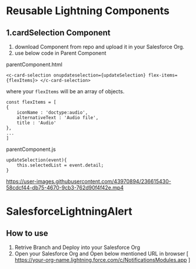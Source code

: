 # Reusable Lightning Components
  
## 1.cardSelection Component
1. download Component from repo and upload it in your Salesforce Org.
2. use below code in Parent Component

parentComponent.html
```
<c-card-selection onupdateselection={updateSelection} flex-items={flexItems}> </c-card-selection>
```
where your ```flexItems``` will be an array of objects.
```
const flexItems = [
{
    iconName : 'doctype:audio', 
    alternativeText : 'Audio file',
    title : 'Audio'
},
...
]
```
parentComponent.js
```
updateSelection(event){
    this.selectedList = event.detail;
}
```


https://user-images.githubusercontent.com/43970894/236615430-58cdcf44-db75-4670-9cb3-762d90f4f42e.mp4



# SalesforceLightningAlert

## How to use
1. Retrive Branch and Deploy into your Salesforce Org
2. Open your Salesforce Org and Open below mentioned URL in browser
  [ https://your-org-name.lightning.force.com/c/NotificationsModules.app ]

